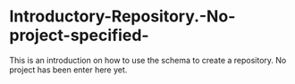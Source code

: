 # Introductory-Repository.-No-project-specified-
This is an introduction on how to use the schema to create a repository. No project has been enter here yet.
